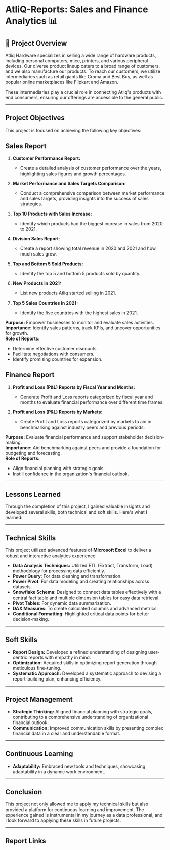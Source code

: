 # AtliQ-Reports: Sales and Finance Analytics 📊

## 🌟 Project Overview

Atliq Hardware specializes in selling a wide range of hardware products, including personal computers, mice, printers, and various peripheral devices. Our diverse product lineup caters to a broad range of customers, and we also manufacture our products. To reach our customers, we utilize intermediaries such as retail giants like Croma and Best Buy, as well as popular online marketplaces like Flipkart and Amazon.

These intermediaries play a crucial role in connecting Atliq's products with end consumers, ensuring our offerings are accessible to the general public.

---
## Project Objectives

This project is focused on achieving the following key objectives:

## Sales Report
1. **Customer Performance Report:**
   - Create a detailed analysis of customer performance over the years, highlighting sales figures and growth percentages.

2. **Market Performance and Sales Targets Comparison:**
   - Conduct a comprehensive comparison between market performance and sales targets, providing insights into the success of sales strategies.
3. **Top 10 Products with Sales Increase:**
   - Identify which products had the biggest increase in sales from 2020 to 2021.
4. **Division Sales Report**:
   - Create a report showing total revenue in 2020 and 2021 and how much sales grew.
5. **Top and Bottom 5 Sold Products:**
   - Identify the top 5 and bottom 5 products sold by quantity.
6. **New Products in 2021:**
   - List new products Atliq started selling in 2021.
7. **Top 5 Sales Countries in 2021:**
   - Identify the five countries with the highest sales in 2021.

**Purpose:** Empower businesses to monitor and evaluate sales activities.  
**Importance:** Identify sales patterns, track KPIs, and uncover opportunities for growth.  
**Role of Reports:**  
- Determine effective customer discounts.  
- Facilitate negotiations with consumers.  
- Identify promising countries for expansion.

## Finance Report  
1. **Profit and Loss (P&L) Reports by Fiscal Year and Months:**
   - Generate Profit and Loss reports categorized by fiscal year and months to evaluate financial performance over different time frames.

2. **Profit and Loss (P&L) Reports by Markets:**
   - Create Profit and Loss reports categorized by markets to aid in benchmarking against industry peers and previous periods.
     
**Purpose:** Evaluate financial performance and support stakeholder decision-making.  
**Importance:** Aid benchmarking against peers and provide a foundation for budgeting and forecasting.  
**Role of Reports:**  
- Align financial planning with strategic goals.  
- Instill confidence in the organization's financial outlook.  

---

## Lessons Learned

Through the completion of this project, I gained valuable insights and developed several skills, both technical and soft skills. Here's what I learned:

---

## Technical Skills
This project utilized advanced features of **Microsoft Excel** to deliver a robust and interactive analytics experience:

- **Data Analysis Techniques:** Utilized ETL (Extract, Transform, Load) methodology for processing data efficiently.
- **Power Query**: For data cleaning and transformation.
- **Power Pivot**: For data modeling and creating relationships across datasets.
- **Snowflake Schema**: Designed to connect data tables effectively with a central fact table and multiple dimension tables for easy data retrieval.
- **Pivot Tables**: For dynamic data summarization.
- **DAX Measures**: To create calculated columns and advanced metrics.
- **Conditional Formatting**: Highlighted critical data points for better decision-making.

---
## Soft Skills

- **Report Design:** Developed a refined understanding of designing user-centric reports with empathy in mind.
- **Optimization:** Acquired skills in optimizing report generation through meticulous fine-tuning.
- **Systematic Approach:** Developed a systematic approach to devising a report-building plan, enhancing efficiency.

---

## Project Management

- **Strategic Thinking:** Aligned financial planning with strategic goals, contributing to a comprehensive understanding of organizational financial outlook.
- **Communication:** Improved communication skills by presenting complex financial data in a clear and understandable format.

---

## Continuous Learning

- **Adaptability:** Embraced new tools and techniques, showcasing adaptability in a dynamic work environment.

---

## Conclusion

This project not only allowed me to apply my technical skills but also provided a platform for continuous learning and improvement. The experience gained is instrumental in my journey as a data professional, and I look forward to applying these skills in future projects.

---

## Report Links

